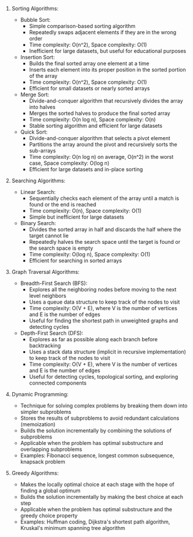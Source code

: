 1. Sorting Algorithms:

   - Bubble Sort:
     - Simple comparison-based sorting algorithm
     - Repeatedly swaps adjacent elements if they are in the wrong order
     - Time complexity: O(n^2), Space complexity: O(1)
     - Inefficient for large datasets, but useful for educational purposes
   - Insertion Sort:
     - Builds the final sorted array one element at a time
     - Inserts each element into its proper position in the sorted portion of the array
     - Time complexity: O(n^2), Space complexity: O(1)
     - Efficient for small datasets or nearly sorted arrays
   - Merge Sort:
     - Divide-and-conquer algorithm that recursively divides the array into halves
     - Merges the sorted halves to produce the final sorted array
     - Time complexity: O(n log n), Space complexity: O(n)
     - Stable sorting algorithm and efficient for large datasets
   - Quick Sort:
     - Divide-and-conquer algorithm that selects a pivot element
     - Partitions the array around the pivot and recursively sorts the sub-arrays
     - Time complexity: O(n log n) on average, O(n^2) in the worst case, Space complexity: O(log n)
     - Efficient for large datasets and in-place sorting

2. Searching Algorithms:

   - Linear Search:
     - Sequentially checks each element of the array until a match is found or the end is reached
     - Time complexity: O(n), Space complexity: O(1)
     - Simple but inefficient for large datasets
   - Binary Search:
     - Divides the sorted array in half and discards the half where the target cannot lie
     - Repeatedly halves the search space until the target is found or the search space is empty
     - Time complexity: O(log n), Space complexity: O(1)
     - Efficient for searching in sorted arrays

3. Graph Traversal Algorithms:

   - Breadth-First Search (BFS):
     - Explores all the neighboring nodes before moving to the next level neighbors
     - Uses a queue data structure to keep track of the nodes to visit
     - Time complexity: O(V + E), where V is the number of vertices and E is the number of edges
     - Useful for finding the shortest path in unweighted graphs and detecting cycles
   - Depth-First Search (DFS):
     - Explores as far as possible along each branch before backtracking
     - Uses a stack data structure (implicit in recursive implementation) to keep track of the nodes to visit
     - Time complexity: O(V + E), where V is the number of vertices and E is the number of edges
     - Useful for detecting cycles, topological sorting, and exploring connected components

4. Dynamic Programming:

   - Technique for solving complex problems by breaking them down into simpler subproblems
   - Stores the results of subproblems to avoid redundant calculations (memoization)
   - Builds the solution incrementally by combining the solutions of subproblems
   - Applicable when the problem has optimal substructure and overlapping subproblems
   - Examples: Fibonacci sequence, longest common subsequence, knapsack problem

5. Greedy Algorithms:
   - Makes the locally optimal choice at each stage with the hope of finding a global optimum
   - Builds the solution incrementally by making the best choice at each step
   - Applicable when the problem has optimal substructure and the greedy choice property
   - Examples: Huffman coding, Dijkstra's shortest path algorithm, Kruskal's minimum spanning tree algorithm
